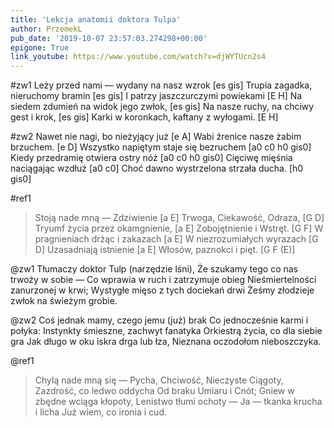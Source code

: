 ```yaml
---
title: 'Lekcja anatomii doktora Tulpa'
author: PrzemekL
pub_date: '2019-10-07 23:57:03.274298+00:00'
epigone: True
link_youtube: https://www.youtube.com/watch?v=djWYTUcn2s4
---
```


#zw1
Leży przed nami — wydany na nasz wzrok [es gis]
Trupia zagadka, nieruchomy bramin [es gis]
I patrzy jaszczurczymi powiekami [E H]
Na siedem zdumień na widok jego zwłok, [es gis]
Na nasze ruchy, na chciwy gest i krok, [es gis]
Karki w koronkach, kaftany z wyłogami. [E H]

#zw2
Nawet nie nagi, bo nieżyjący już [e A]
Wabi źrenice nasze żabim brzuchem. [e D]
Wszystko napiętym staje się bezruchem [a0 c0 h0 gis0]
Kiedy przedramię otwiera ostry nóż [a0 c0 h0 gis0]
Cięciwę mięśnia naciągając wzdłuż  [a0 c0]
Choć dawno wystrzelona strzała ducha. [h0 gis0]

#ref1
>Stoją nade mną — Zdziwienie [a E]
>Trwoga, Ciekawość, Odraza, [G D]
>Tryumf życia przez okamgnienie, [a E]
>Zobojętnienie i Wstręt. [G F]
>W pragnieniach drżąc i zakazach [a E]
>W niezrozumiałych wyrazach [G D]
>Uzasadniają istnienie [a E]
>Włosów, paznokci i pięt. [G F (E)]

@zw1
Tłumaczy doktor Tulp (narzędzie lśni),
Że szukamy tego co nas trwoży w sobie —
Co wprawia w ruch i zatrzymuje obieg
Nieśmiertelności zanurzonej w krwi;
Wystygłe mięso z tych dociekań drwi
Żeśmy złodzieje zwłok na świeżym grobie.

@zw2
Coś jednak mamy, czego jemu (już) brak
Co jednocześnie karmi i połyka:
Instynkty śmieszne, zachwyt fanatyka
Orkiestrą życia, co dla siebie gra
Jak długo w oku iskra drga lub łza,
Nieznana oczodołom nieboszczyka.

@ref1
>Chylą nade mną się — Pycha,
>Chciwość, Nieczyste Ciągoty,
>Zazdrość, co ledwo oddycha
>Od braku Umiaru i Cnót;
>Gniew w zbędne wciąga kłopoty,
>Lenistwo tłumi ochoty —
>Ja — tkanka krucha i licha
>Już wiem, co ironia i cud.